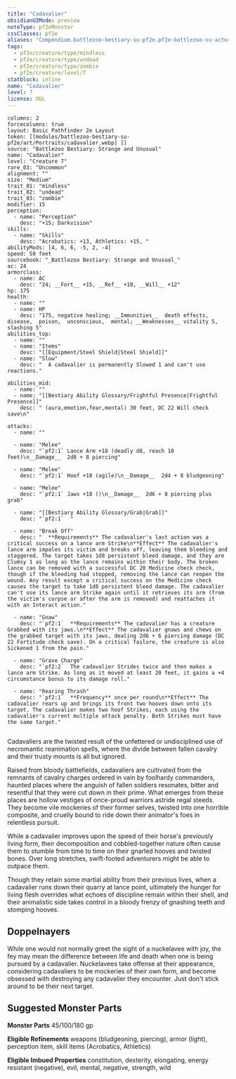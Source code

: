 ```yaml
---
title: "Cadavalier"
obsidianUIMode: preview
noteType: pf2eMonster
cssClasses: pf2e
aliases: "Compendium.battlezoo-bestiary-su-pf2e.pf2e-battlezoo-su-actors.Actor.sif5adVHyICuqbS6" 
tags:
  - pf2e/creature/type/mindless
  - pf2e/creature/type/undead
  - pf2e/creature/type/zombie
  - pf2e/creature/level/7
statblock: inline
name: "Cadavalier"
level: 7
license: OGL
---
```


```statblock
columns: 2
forcecolumns: true
layout: Basic Pathfinder 2e Layout
token: [[modules/battlezoo-bestiary-su-pf2e/art/Portraits/cadavalier.webp| ]]
source: "Battlezoo Bestiary: Strange and Unusual"
name: "Cadavalier"
level: "Creature 7"
rare_03: "Uncommon"
alignment: ""
size: "Medium"
trait_01: "mindless"
trait_02: "undead"
trait_03: "zombie"
modifier: 15
perception:
  - name: "Perception"
    desc: "+15; Darkvision"
skills:
  - name: "Skills"
    desc: "Acrobatics: +13, Athletics: +15, "
abilityMods: [4, 6, 6, -5, 2, -4]
speed: 50 feet
sourcebook: "_Battlezoo Bestiary: Strange and Unusual_"
ac: 24
armorclass:
  - name: AC
    desc: "24; __Fort__ +15, __Ref__ +18, __Will__ +12"
hp: 175
health:
  - name: ""
  - name: HP
    desc: "175, negative healing; __Immunities__  death effects,  disease,  poison,  unconscious,  mental; __Weaknesses__ vitality 5, slashing 5"
abilities_top:
  - name: ""
  - name: "Items"
    desc: "[[Equipment/Steel Shield|Steel Shield]]"
  - name: "Slow"
    desc: "  A cadavalier is permanently Slowed 1 and can't use reactions."

abilities_mid:
  - name: ""
  - name: "[[Bestiary Ability Glossary/Frightful Presence|Frightful Presence]]"
    desc: " (aura,emotion,fear,mental) 30 feet, DC 22 Will check save\n"

attacks:
  - name: ""

  - name: "Melee"
    desc: "`pf2:1` Lance Arm +18 (deadly d8, reach 10 feet)\n__Damage__  2d8 + 8 piercing"

  - name: "Melee"
    desc: "`pf2:1` Hoof +18 (agile)\n__Damage__  2d4 + 8 bludgeoning"

  - name: "Melee"
    desc: "`pf2:1` Jaws +18 ()\n__Damage__  2d6 + 8 piercing plus grab"

  - name: "[[Bestiary Ability Glossary/Grab|Grab]]"
    desc: "`pf2:1`  "

  - name: "Break Off"
    desc: "  **Requirements** The cadavalier's last action was a critical success on a lance arm Strike\n**Effect** The cadavalier's lance arm impales its victim and breaks off, leaving them bleeding and staggered. The target takes 1d8 persistent bleed damage, and they are Clumsy 1 as long as the lance remains within their body. The broken lance can be removed with a successful DC 20 Medicine check check, though if the bleeding had stopped, removing the lance can reopen the wound. Any result except a critical success on the Medicine check causes the target to take 1d8 persistent bleed damage. The cadavalier can't use its lance arm Strike again until it retrieves its arm (from the victim's corpse or after the arm is removed) and reattaches it with an Interact action."

  - name: "Gnaw"
    desc: "`pf2:1`  **Requirements** The cadavalier has a creature Grabbed with its jaws.\n**Effect** The cadavalier gnaws and chews on the grabbed target with its jaws, dealing 2d6 + 6 piercing damage (DC 22 Fortitude check save). On a critical failure, the creature is also Sickened 1 from the pain."

  - name: "Grave Charge"
    desc: "`pf2:2`  The cadavalier Strides twice and then makes a lance arm Strike. As long as it moved at least 20 feet, it gains a +4 circumstance bonus to its damage roll."

  - name: "Rearing Thrash"
    desc: "`pf2:1`  **Frequency** once per round\n**Effect** The cadavalier rears up and brings its front two hooves down onto its target. The cadavalier makes two hoof Strikes, each using the cadavalier's current multiple attack penalty. Both Strikes must have the same target."
 
```



Cadavaliers are the twisted result of the unfettered or undisciplined use of necromantic reanimation spells, where the divide between fallen cavalry and their trusty mounts is all but ignored.

Raised from bloody battlefields, cadavaliers are cultivated from the remnants of cavalry charges ordered in vain by foolhardy commanders, haunted places where the anguish of fallen soldiers resonates, bitter and resentful that they were cut down in their prime. What emerges from these places are hollow vestiges of once-proud warriors astride regal steeds. They become vile mockeries of their former selves, twisted into one horrible composite, and cruelly bound to ride down their animator's foes in relentless pursuit.

While a cadavalier improves upon the speed of their horse's previously living form, their decomposition and cobbled-together nature often cause them to stumble from time to time on their gnarled hooves and twisted bones. Over long stretches, swift-footed adventurers might be able to outpace them.

Though they retain some martial ability from their previous lives, when a cadavalier runs down their quarry at lance point, ultimately the hunger for living flesh overrides what echoes of discipline remain within their shell, and their animalistic side takes control in a bloody frenzy of gnashing teeth and stomping hooves.

## Doppelnayers

While one would not normally greet the sight of a nuckelavee with joy, the fey may mean the difference between life and death when one is being pursued by a cadavalier. Nuckelavees take offense at their appearance, considering cadavaliers to be mockeries of their own form, and become obsessed with destroying any cadavalier they encounter. Just don't stick around to be their next target.

## Suggested Monster Parts

**Monster Parts** 45/100/180 gp

**Eligible Refinements** weapons (bludgeoning, piercing), armor (light), perception item, skill items (Acrobatics, Athletics)

**Eligible Imbued Properties** constitution, dexterity, elongating, energy resistant (negative), evil, mental, negative, strength, wild
